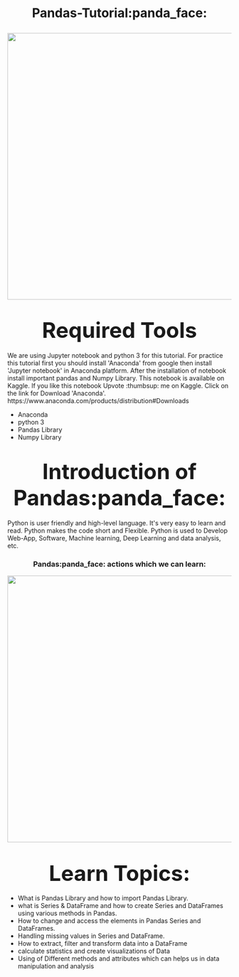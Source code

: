 <h1> <p align="center">
Pandas-Tutorial:panda_face:
</p></h1>

 <p align="center">
    <img src="https://cdn.filestackcontent.com/GgTFAbNTtiA09pWpwLAz" width="600" align="center"/> 
</p>

 <h1><center><strong><font size=100px>Required Tools</font></strong></center></h1>
We are using Jupyter notebook and python 3 for this tutorial. For practice this tutorial first you should install 'Anaconda' from google then install 'Jupyter notebook' in Anaconda platform. After the installation of notebook install important pandas and Numpy Library. This notebook is available on Kaggle. If you like this notebook Upvote :thumbsup: me on Kaggle. Click on the link for Download 'Anaconda'. https://www.anaconda.com/products/distribution#Downloads <br>

- Anaconda
- python 3
- Pandas Library
- Numpy Library

<h1><center><strong><font size=90px>Introduction of Pandas:panda_face:</font></strong></center></h1>

Python is user friendly and high-level language. It's very easy to learn and read. Python makes the code short and Flexible. Python is used to Develop Web-App, Software, Machine learning, Deep Learning and data analysis, etc.

<h3> <p align="center">
Pandas:panda_face: actions which we can learn:
</p></h3>
<p align="center">
    <img src="https://www.edureka.co/blog/wp-content/uploads/2018/03/Operations-0-1.png" width="600">
</p>

<h1><center><strong><font size=90px>Learn Topics:</font></strong></center></h1>
 
* What is Pandas Library and how to import Pandas Library.
* what is Series & DataFrame and how to create Series and DataFrames using various methods in Pandas.
* How to change and  access the elements in Pandas Series and DataFrames.
* Handling missing values in Series and DataFrame.
* How to extract, filter and transform data into a DataFrame 
* calculate statistics and create visualizations of Data
* Using of Different methods and attributes which can helps us in data manipulation and analysis

